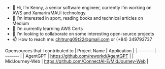 - 👋 Hi, I’m Kenny, a senior software engineer, currently I'm working on AWS and Xamarin/MAUI technology.
- 👀 I’m interested in sport, reading books and technical articles on Medium
- 🌱 I’m currently learning AWS Certs
- 💞️ I’m looking to collaborate on some interesting open-source projects
- 📫 How to reach me: chitrung09t22@gmail.com or (+84) 349792737

<!---
KennyDizi/KennyDizi is a ✨ special ✨ repository because its `README.md` (this file) appears on your GitHub profile.
You can click the Preview link to take a look at your changes.
--->
Opensources that I contributed to
| Project Name | Application |
| -------- | -------- |
| AgentGPT    | https://github.com/reworkd/AgentGPT    |
| MidJourney-Web    | https://github.com/ConnectAI-E/MidJourney-Web    |


